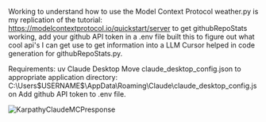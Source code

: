 Working to understand how to use the Model Context Protocol
weather.py is my replication of the tutorial: https://modelcontextprotocol.io/quickstart/server
to get githubRepoStats working, add your github API token in a .env file
built this to figure out what cool api's I can get use to get information into a LLM
Cursor helped in code generation for githubRepoStats.py.

Requirements:
uv
Claude Desktop
Move claude_desktop_config.json to appropriate application directory:
C:\Users\$USERNAME$\AppData\Roaming\Claude\claude_desktop_config.json
Add github API token to .env file.

![KarpathyClaudeMCPresponse](https://github.com/user-attachments/assets/e42cc68f-8d5d-4150-826e-918b01d14bde)
